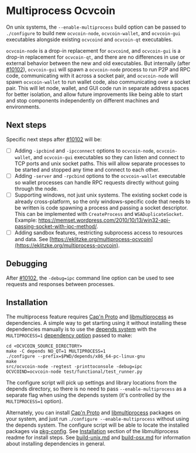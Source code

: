 # Multiprocess Ocvcoin

On unix systems, the `--enable-multiprocess` build option can be passed to `./configure` to build new `ocvcoin-node`, `ocvcoin-wallet`, and `ocvcoin-gui` executables alongside existing `ocvcoind` and `ocvcoin-qt` executables.

`ocvcoin-node` is a drop-in replacement for `ocvcoind`, and `ocvcoin-gui` is a drop-in replacement for `ocvcoin-qt`, and there are no differences in use or external behavior between the new and old executables. But internally (after [#10102](https://github.com/ocvcoin/ocvcoin/pull/10102)), `ocvcoin-gui` will spawn a `ocvcoin-node` process to run P2P and RPC code, communicating with it across a socket pair, and `ocvcoin-node` will spawn `ocvcoin-wallet` to run wallet code, also communicating over a socket pair. This will let node, wallet, and GUI code run in separate address spaces for better isolation, and allow future improvements like being able to start and stop components independently on different machines and environments.

## Next steps

Specific next steps after [#10102](https://github.com/ocvcoin/ocvcoin/pull/10102) will be:

- [ ] Adding `-ipcbind` and `-ipcconnect` options to `ocvcoin-node`, `ocvcoin-wallet`, and `ocvcoin-gui` executables so they can listen and connect to TCP ports and unix socket paths. This will allow separate processes to be started and stopped any time and connect to each other.
- [ ] Adding `-server` and `-rpcbind` options to the `ocvcoin-wallet` executable so wallet processes can handle RPC requests directly without going through the node.
- [ ] Supporting windows, not just unix systems. The existing socket code is already cross-platform, so the only windows-specific code that needs to be written is code spawning a process and passing a socket descriptor. This can be implemented with `CreateProcess` and `WSADuplicateSocket`. Example: https://memset.wordpress.com/2010/10/13/win32-api-passing-socket-with-ipc-method/.
- [ ] Adding sandbox features, restricting subprocess access to resources and data. See [https://eklitzke.org/multiprocess-ocvcoin](https://eklitzke.org/multiprocess-ocvcoin).

## Debugging

After [#10102](https://github.com/ocvcoin/ocvcoin/pull/10102), the `-debug=ipc` command line option can be used to see requests and responses between processes.

## Installation

The multiprocess feature requires [Cap'n Proto](https://capnproto.org/) and [libmultiprocess](https://github.com/chaincodelabs/libmultiprocess) as dependencies. A simple way to get starting using it without installing these dependencies manually is to use the [depends system](../depends) with the `MULTIPROCESS=1` [dependency option](../depends#dependency-options) passed to make:

```
cd <OCVCOIN_SOURCE_DIRECTORY>
make -C depends NO_QT=1 MULTIPROCESS=1
./configure --prefix=$PWD/depends/x86_64-pc-linux-gnu
make
src/ocvcoin-node -regtest -printtoconsole -debug=ipc
OCVCOIND=ocvcoin-node test/functional/test_runner.py
```

The configure script will pick up settings and library locations from the depends directory, so there is no need to pass `--enable-multiprocess` as a separate flag when using the depends system (it's controlled by the `MULTIPROCESS=1` option).

Alternately, you can install [Cap'n Proto](https://capnproto.org/) and [libmultiprocess](https://github.com/chaincodelabs/libmultiprocess) packages on your system, and just run `./configure --enable-multiprocess` without using the depends system. The configure script will be able to locate the installed packages via [pkg-config](https://www.freedesktop.org/wiki/Software/pkg-config/). See [Installation](https://github.com/chaincodelabs/libmultiprocess#installation) section of the libmultiprocess readme for install steps. See [build-unix.md](build-unix.md) and [build-osx.md](build-osx.md) for information about installing dependencies in general.
